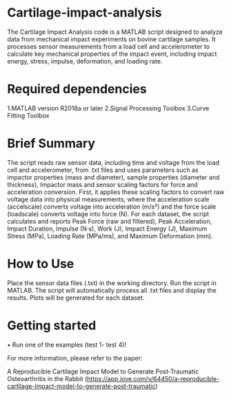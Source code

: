 # Cartilage-impact-analysis
The Cartilage Impact Analysis code is a MATLAB script designed to analyze data from mechanical impact experiments on bovine cartilage samples. It processes sensor measurements from a load cell and accelerometer to calculate key mechanical properties of the impact event, including impact energy, stress, impulse, deformation, and loading rate.

# Required dependencies
1.MATLAB version R2018a or later
2.Signal Processing Toolbox 
3.Curve Fitting Toolbox

# Brief Summary
The script reads raw sensor data, including time and voltage from the load cell and accelerometer, from .txt files and uses parameters such as impactor properties (mass and diameter), sample properties (diameter and thickness), Impactor mass and sensor scaling factors for force and acceleration conversion. First, it applies these scaling factors to convert raw voltage data into physical measurements, where the acceleration scale (accelscale) converts voltage into acceleration (m/s²) and the force scale (loadscale) converts voltage into force (N). For each dataset, the script calculates and reports Peak Force (raw and filtered), Peak Acceleration, Impact Duration, Impulse (N·s), Work (J), Impact Energy (J), Maximum Stress (MPa), Loading Rate (MPa/ms), and Maximum Deformation (mm). 
 
# How to Use
Place the sensor data files (.txt) in the working directory. Run the script in MATLAB. The script will automatically process all .txt files and display the results. Plots will be generated for each dataset.

# Getting started 
•	Run one of the examples (test 1- test 4)!

For more information, please refer to the paper:

A Reproducible Cartilage Impact Model to Generate Post-Traumatic Osteoarthritis in the Rabbit (https://app.jove.com/v/64450/a-reproducible-cartilage-impact-model-to-generate-post-traumatic)
